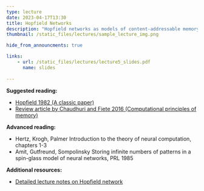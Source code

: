 ```yaml
---
type: lecture
date: 2023-04-17T13:30
title: Hopfield Networks
description: "Hopfield networks as models of content-addressable memory. "
thumbnail: /static_files/lectures/sample_lecture_img.png

hide_from_announcments: true

links: 
    - url: /static_files/lectures/lecture5_slides.pdf
      name: slides
      
---
```


**Suggested reading:**
- [Hopfield 1982 (A classic paper)](http://www.pnas.org/content/79/8/2554.short)
- [Review article by Chaudhuri and Fiete 2016 (Computational principles of memory)](http://www.nature.com/neuro/journal/v19/n3/abs/nn.4237.html)

**Advanced reading:**
- Hertz, Krogh, Palmer Introduction to the theory of neural computation, chapters 1-3
- Amit, Gutfreund, Sompolinsky Storing infinite numbers of patterns in a spin-glass model of neural networks, PRL 1985

**Additional resources:**
- [Detailed lecture notes on Hopfield network](lectures/HopfieldLectureNotes_c3.pdf)
